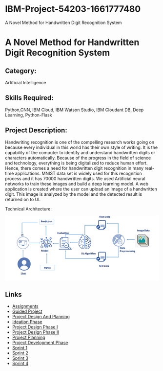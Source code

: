 # IBM-Project-54203-1661777480
A Novel Method for Handwritten Digit Recognition System

# A Novel Method for Handwritten Digit Recognition System

## Category: 

Artificial Intelligence

## Skills Required: 

Python,CNN, IBM Cloud, IBM Watson Studio, IBM Cloudant DB, Deep Learning, Python-Flask

## Project Description:

Handwriting recognition is one of the compelling research works going on because every individual in this world has their own style of writing. It is the capability of the computer to identify and understand handwritten digits or characters automatically. Because of the progress in the field of science and technology, everything is being digitalized to reduce human effort. Hence, there comes a need for handwritten digit recognition in many real-time applications. MNIST data set is widely used for this recognition process and it has 70000 handwritten digits. We used Artificial neural networks to train these images and build a deep learning model. A web application is created where the user can upload an image of a handwritten digit. This image is analyzed by the model and the detected result is returned on to UI.

Technical Architecture:


![architecture - blueprint](https://github.com/IBM-EPBL/IBM-Project-31681-1660204101/blob/main/Project%20Design%20%26%20Planning/Ideation%20Phase/architecture.png)


## Links 

*  [Assignments](https://github.com/IBM-EPBL/IBM-Project-31681-1660204101/tree/main/Assignments)
*  [Guided Project](https://github.com/IBM-EPBL/IBM-Project-31681-1660204101/tree/main/Guided%20project)
*  [Project Design And Planning](https://github.com/IBM-EPBL/IBM-Project-54203-1661777480/tree/main/Project%20Design%20%26%20Planning)
*  [Ideation Phase](https://github.com/IBM-EPBL/IBM-Project-31681-1660204101/tree/main/Project%20Design%20%26%20Planning/Ideation%20Phase)
*  [Project Design Phase I](https://github.com/IBM-EPBL/IBM-Project-31681-1660204101/tree/main/Project%20Design%20%26%20Planning/Project%20Design%20Phase%20I)
*  [Project Design Phase II](https://github.com/IBM-EPBL/IBM-Project-31681-1660204101/tree/main/Project%20Design%20%26%20Planning/Project%20Design%20Phase%20II)
*  [Project Planning](https://github.com/IBM-EPBL/IBM-Project-31681-1660204101/tree/main/Project%20Design%20%26%20Planning/Project%20Planning)
*  [Project Development Phase](https://github.com/IBM-EPBL/IBM-Project-31681-1660204101/tree/main/Project%20Development%20Phase)
*  [Sprint 1](https://github.com/IBM-EPBL/IBM-Project-54203-1661777480/tree/main/Project%20Development%20Phase/sprint%201)
*  [Sprint 2]( https://github.com/IBM-EPBL/IBM-Project-54203-1661777480/tree/main/Project%20Development%20Phase/sprint%202)
*  [Sprint 3](https://github.com/IBM-EPBL/IBM-Project-54203-1661777480/tree/main/Project%20Development%20Phase/sprint%203)
*  [Sprint 4](https://github.com/IBM-EPBL/IBM-Project-54203-1661777480/tree/main/Project%20Development%20Phase/sprint%204)
